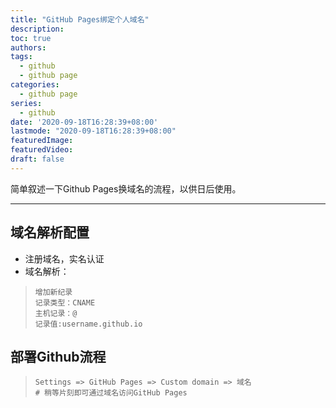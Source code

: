 ```yaml
---
title: "GitHub Pages绑定个人域名"
description:
toc: true
authors:
tags: 
  - github
  - github page
categories:
  - github page
series:
  - github
date: '2020-09-18T16:28:39+08:00'
lastmode: "2020-09-18T16:28:39+08:00"
featuredImage: 
featuredVideo: 
draft: false
---
```


简单叙述一下Github Pages换域名的流程，以供日后使用。

--------

## 域名解析配置

- 注册域名，实名认证<br/>
- 域名解析：<br/>

>`增加新纪录`<br/>
>`记录类型：CNAME`<br/>
>`主机记录：@`<br/>
>`记录值:username.github.io`<br/>

## 部署Github流程<br/>

>`Settings => GitHub Pages => Custom domain => 域名`<br/>
>`# 稍等片刻即可通过域名访问GitHub Pages`<br/>
